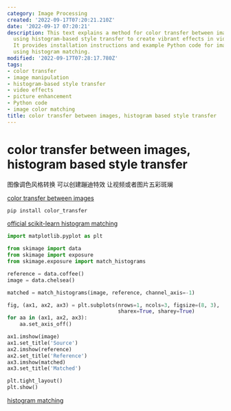 ```yaml
---
category: Image Processing
created: '2022-09-17T07:20:21.210Z'
date: '2022-09-17 07:20:21'
description: This text explains a method for color transfer between images, specifically
  using histogram-based style transfer to create vibrant effects in videos or pictures.
  It provides installation instructions and example Python code for image color matching
  using histogram matching.
modified: '2022-09-17T07:28:17.780Z'
tags:
- color transfer
- image manipulation
- histogram-based style transfer
- video effects
- picture enhancement
- Python code
- image color matching
title: color transfer between images, histogram based style transfer
---
```


# color transfer between images, histogram based style transfer

图像调色风格转换 可以创建蹦迪特效 让视频或者图片五彩斑斓

[color transfer between images](https://github.com/jrosebr1/color_transfer)

```bash
pip install color_transfer
```

[official scikit-learn histogram matching](https://scikit-image.org/docs/dev/auto_examples/color_exposure/plot_histogram_matching.html)

```python
import matplotlib.pyplot as plt

from skimage import data
from skimage import exposure
from skimage.exposure import match_histograms

reference = data.coffee()
image = data.chelsea()

matched = match_histograms(image, reference, channel_axis=-1)

fig, (ax1, ax2, ax3) = plt.subplots(nrows=1, ncols=3, figsize=(8, 3),
                                    sharex=True, sharey=True)
for aa in (ax1, ax2, ax3):
    aa.set_axis_off()

ax1.imshow(image)
ax1.set_title('Source')
ax2.imshow(reference)
ax2.set_title('Reference')
ax3.imshow(matched)
ax3.set_title('Matched')

plt.tight_layout()
plt.show()
```

[histogram matching](https://pyimagesearch.com/2021/02/08/histogram-matching-with-opencv-scikit-image-and-python/)
